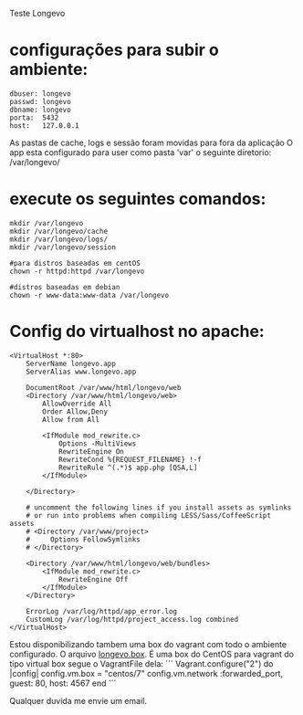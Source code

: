 Teste Longevo

# configurações para subir o ambiente:
```
dbuser: longevo
passwd: longevo
dbname: longevo
porta:  5432
host:   127.0.0.1
```

As pastas de cache, logs e sessão foram movidas para fora da aplicação
O app esta configurado para user como pasta 'var' o seguinte diretorio:
/var/longevo/

# execute os seguintes comandos:
```
mkdir /var/longevo
mkdir /var/longevo/cache
mkdir /var/longevo/logs/
mkdir /var/longevo/session

#para distros baseadas em centOS
chown -r httpd:httpd /var/longevo

#distros baseadas em debian
chown -r www-data:www-data /var/longevo
```

# Config do virtualhost no apache:
```
<VirtualHost *:80>
    ServerName longevo.app
    ServerAlias www.longevo.app

    DocumentRoot /var/www/html/longevo/web
    <Directory /var/www/html/longevo/web>
        AllowOverride All
        Order Allow,Deny
        Allow from All

        <IfModule mod_rewrite.c>
            Options -MultiViews
            RewriteEngine On
            RewriteCond %{REQUEST_FILENAME} !-f
            RewriteRule ^(.*)$ app.php [QSA,L]
        </IfModule>

    </Directory>

    # uncomment the following lines if you install assets as symlinks
    # or run into problems when compiling LESS/Sass/CoffeeScript assets
    # <Directory /var/www/project>
    #     Options FollowSymlinks
    # </Directory>

    <Directory /var/www/html/longevo/web/bundles>
        <IfModule mod_rewrite.c>
            RewriteEngine Off
        </IfModule>
    </Directory>

    ErrorLog /var/log/httpd/app_error.log
    CustomLog /var/log/httpd/project_access.log combined
</VirtualHost>
```

Estou disponibilizando tambem uma box do vagrant com todo o ambiente configurado. O arquivo [longevo.box](https://drive.google.com/file/d/0B9wgAoJqgzGeQnFSOVlGWk1SN3c/view?usp=sharing).
É uma box do CentOS para vagrant do tipo virtual box
segue o VagrantFile dela:
´´´
Vagrant.configure("2") do |config|
  config.vm.box = "centos/7"
  config.vm.network :forwarded_port, guest: 80, host: 4567
end
´´´

Qualquer duvida me envie um email.
